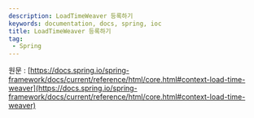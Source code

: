 ```yaml
---
description: LoadTimeWeaver 등록하기
keywords: documentation, docs, spring, ioc
title: LoadTimeWeaver 등록하기
tag:
 - Spring
---
```


원문 : [https://docs.spring.io/spring-framework/docs/current/reference/html/core.html#context-load-time-weaver](https://docs.spring.io/spring-framework/docs/current/reference/html/core.html#context-load-time-weaver)